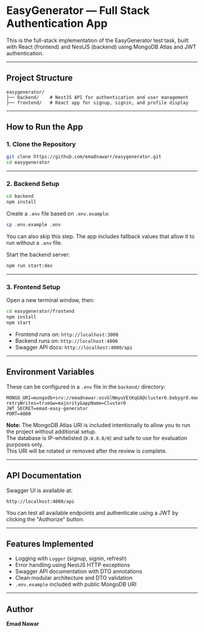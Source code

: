 # EasyGenerator — Full Stack Authentication App

This is the full-stack implementation of the EasyGenerator test task, built with React (frontend) and NestJS (backend) using MongoDB Atlas and JWT authentication.

---

## Project Structure

```
easygenerator/
├── backend/    # NestJS API for authentication and user management
├── frontend/   # React app for signup, signin, and profile display
```

---

## How to Run the App

### 1. Clone the Repository

```bash
git clone https://github.com/emadnawarr/easygenerator.git
cd easygenerator
```

---

### 2. Backend Setup

```bash
cd backend
npm install
```

Create a `.env` file based on `.env.example`:

```bash
cp .env.example .env
```

You can also skip this step. The app includes fallback values that allow it to run without a `.env` file.

Start the backend server:

```bash
npm run start:dev
```

---

### 3. Frontend Setup

Open a new terminal window, then:

```bash
cd easygenerator/frontend
npm install
npm start
```

- Frontend runs on: `http://localhost:3000`  
- Backend runs on: `http://localhost:4000`  
- Swagger API docs: `http://localhost:4000/api`

---

## Environment Variables

These can be configured in a `.env` file in the `backend/` directory:

```env
MONGO_URI=mongodb+srv://emadnawar:osvGlNmyuVEtKqG8@cluster0.bebygr0.mongodb.net/?retryWrites=true&w=majority&appName=Cluster0
JWT_SECRET=emad-easy-generator
PORT=4000
```

**Note:** The MongoDB Atlas URI is included intentionally to allow you to run the project without additional setup.  
The database is IP-whitelisted (`0.0.0.0/0`) and safe to use for evaluation purposes only.  
This URI will be rotated or removed after the review is complete.

---

## API Documentation

Swagger UI is available at:

```
http://localhost:4000/api
```

You can test all available endpoints and authenticate using a JWT by clicking the "Authorize" button.

---

## Features Implemented

- Logging with `Logger` (signup, signin, refresh)
- Error handling using NestJS HTTP exceptions
- Swagger API documentation with DTO annotations
- Clean modular architecture and DTO validation
- `.env.example` included with public MongoDB URI

---

## Author

**Emad Nawar**  


